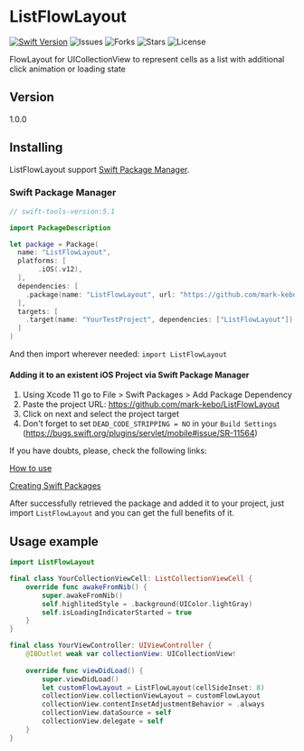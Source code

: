 # ListFlowLayout
[![Swift Version][swift-image]][swift-url]
![Issues](https://img.shields.io/github/issues/mark-kebo/ListFlowLayout)
![Forks](https://img.shields.io/github/forks/mark-kebo/ListFlowLayout)
![Stars](https://img.shields.io/github/stars/mark-kebo/ListFlowLayout)
![License](https://img.shields.io/github/license/mark-kebo/ListFlowLayout) 

FlowLayout for UICollectionView to represent cells as a list with additional click animation or loading state

## Version

1.0.0

## Installing
ListFlowLayout support [Swift Package Manager](https://www.swift.org/package-manager/).

### Swift Package Manager
``` swift
// swift-tools-version:5.1

import PackageDescription

let package = Package(
  name: "ListFlowLayout",
  platforms: [
       .iOS(.v12),
  ],
  dependencies: [
    .package(name: "ListFlowLayout", url: "https://github.com/mark-kebo/ListFlowLayout", from: "1.0.0")
  ],
  targets: [
    .target(name: "YourTestProject", dependencies: ["ListFlowLayout"])
  ]
)
```
And then import wherever needed: ```import ListFlowLayout```

#### Adding it to an existent iOS Project via Swift Package Manager

1. Using Xcode 11 go to File > Swift Packages > Add Package Dependency
2. Paste the project URL: https://github.com/mark-kebo/ListFlowLayout
3. Click on next and select the project target
4. Don't forget to set `DEAD_CODE_STRIPPING = NO` in your `Build Settings` (https://bugs.swift.org/plugins/servlet/mobile#issue/SR-11564)

If you have doubts, please, check the following links:

[How to use](https://developer.apple.com/videos/play/wwdc2019/408/)

[Creating Swift Packages](https://developer.apple.com/videos/play/wwdc2019/410/)

After successfully retrieved the package and added it to your project, just import `ListFlowLayout` and you can get the full benefits of it.

## Usage example

``` swift
import ListFlowLayout

final class YourCollectionViewCell: ListCollectionViewCell {
    override func awakeFromNib() {
        super.awakeFromNib()
        self.highlitedStyle = .background(UIColor.lightGray)
        self.isLoadingIndicatorStarted = true
    }
}

final class YourViewController: UIViewController {
    @IBOutlet weak var collectionView: UICollectionView!
    
    override func viewDidLoad() {
        super.viewDidLoad()
        let customFlowLayout = ListFlowLayout(cellSideInset: 8)
        collectionView.collectionViewLayout = customFlowLayout
        collectionView.contentInsetAdjustmentBehavior = .always
        collectionView.dataSource = self
        collectionView.delegate = self
    }
}
```

[swift-image]:https://img.shields.io/badge/swift-5.0-orange.svg
[swift-url]: https://swift.org/
